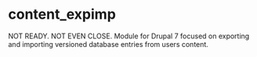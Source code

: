 # content_expimp
NOT READY. NOT EVEN CLOSE.
Module for Drupal 7 focused on exporting and importing versioned database entries from users content.
